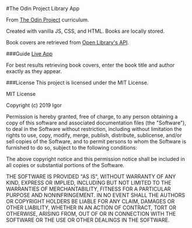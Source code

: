 #The Odin Project Library App

From [The Odin Project](https://www.theodinproject.com/) curriculum.

Created with vanilla JS, CSS, and HTML. Books are locally stored.

Book covers are retrieved from [Open Library's API](https://openlibrary.org/developers/api).

###Guide
[Live App](https://antwuandixon.github.io/top_library/)

For best results retrieving book covers, enter the book title and author exactly as they appear.

###License
This project is licensed under the MIT License.

MIT License

Copyright (c) 2019 Igor

Permission is hereby granted, free of charge, to any person obtaining a copy
of this software and associated documentation files (the "Software"), to deal
in the Software without restriction, including without limitation the rights
to use, copy, modify, merge, publish, distribute, sublicense, and/or sell
copies of the Software, and to permit persons to whom the Software is
furnished to do so, subject to the following conditions:

The above copyright notice and this permission notice shall be included in all
copies or substantial portions of the Software.

THE SOFTWARE IS PROVIDED "AS IS", WITHOUT WARRANTY OF ANY KIND, EXPRESS OR
IMPLIED, INCLUDING BUT NOT LIMITED TO THE WARRANTIES OF MERCHANTABILITY,
FITNESS FOR A PARTICULAR PURPOSE AND NONINFRINGEMENT. IN NO EVENT SHALL THE
AUTHORS OR COPYRIGHT HOLDERS BE LIABLE FOR ANY CLAIM, DAMAGES OR OTHER
LIABILITY, WHETHER IN AN ACTION OF CONTRACT, TORT OR OTHERWISE, ARISING FROM,
OUT OF OR IN CONNECTION WITH THE SOFTWARE OR THE USE OR OTHER DEALINGS IN THE
SOFTWARE.